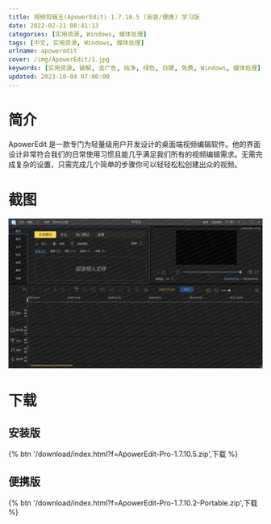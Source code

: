 ```yaml
---
title: 视频剪辑王(ApowerEdit) 1.7.10.5 (安装/便携) 学习版
date: 2022-02-21 08:41:13
categories: [实用资源, Windows, 媒体处理]
tags: [中文, 实用资源, Windows, 媒体处理]
urlname: apoweredit
cover: /img/ApowerEdit/1.jpg
keywords: [实用资源, 破解, 去广告, 纯净, 绿色, 白嫖, 免费, Windows, 媒体处理]
updated: 2023-10-04 07:00:00
---
```


# 简介

ApowerEdit 是一款专门为轻量级用户开发设计的桌面端视频编辑软件。他的界面设计非常符合我们的日常使用习惯且能几乎满足我们所有的视频编辑需求。无需完成复杂的设置，只需完成几个简单的步骤你可以轻轻松松创建出众的视频。

# 截图

![](/img/ApowerEdit/2.jpg)

# 下载

## 安装版

{% btn '/download/index.html?f=ApowerEdit-Pro-1.7.10.5.zip',下载 %}

## 便携版

{% btn '/download/index.html?f=ApowerEdit-Pro-1.7.10.2-Portable.zip',下载 %}
